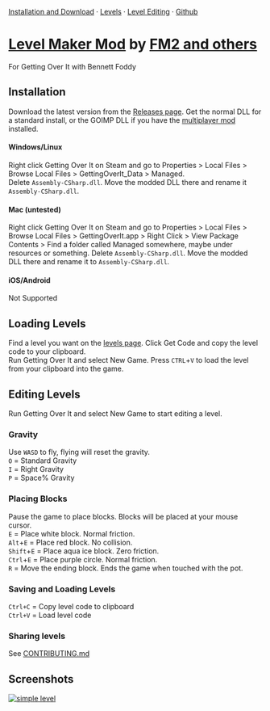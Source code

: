 [Installation and Download](index#installation) · [Levels](levels.md) · [Level Editing](index#editing-levels) · [Github](https://github.com/pfgithub/goilevelmod)

# [Level Maker Mod](https://pfgithub.github.io/goilevelmod) by [FM2 and others](credits.md)
For Getting Over It with Bennett Foddy 

## Installation

Download the latest version from the [Releases page](https://github.com/pfgithub/goilevelmod/releases). Get the normal DLL for a standard install, or the GOIMP DLL if you have the [multiplayer mod](https://forum.facepunch.com/f/games/ujqm/Try-my-multiplayer-mod-for-Getting-Over-It-with-Bennett-Foddy/5/) installed.

#### Windows/Linux

Right click Getting Over It on Steam and go to Properties > Local Files > Browse Local Files > GettingOverIt_Data > Managed.  
Delete `Assembly-CSharp.dll`. Move the modded DLL there and rename it `Assembly-CSharp.dll`.

#### Mac (untested)

Right click Getting Over It on Steam and go to Properties > Local Files > Browse Local Files > GettingOverIt.app > Right Click > View Package Contents > Find a folder called Managed somewhere, maybe under resources or something. 
Delete `Assembly-CSharp.dll`. Move the modded DLL there and rename it to `Assembly-CSharp.dll`.

#### iOS/Android

Not Supported

## Loading Levels

Find a level you want on the [levels page](levels.md). Click Get Code and copy the level code to your clipboard.  
Run Getting Over It and select New Game. Press `CTRL`+`V` to load the level from your clipboard into the game.

## Editing Levels

Run Getting Over It and select New Game to start editing a level.

### Gravity  
Use `WASD` to fly, flying will reset the gravity.  
`O` = Standard Gravity  
`I` = Right Gravity  
`P` = Space% Gravity  

### Placing Blocks  
Pause the game to place blocks. Blocks will be placed at your mouse cursor.  
`E` = Place white block. Normal friction.  
`Alt`+`E` = Place red block. No collision.  
`Shift`+`E` = Place aqua ice block. Zero friction.  
`Ctrl`+`E` = Place purple circle. Normal friction.  
`R` = Move the ending block. Ends the game when touched with the pot.  

### Saving and Loading Levels  
`Ctrl+C` = Copy level code to clipboard  
`Ctrl+V` = Load level code  

### Sharing levels
See [CONTRIBUTING.md](https://github.com/pfgithub/goilevelmod/blob/master/CONTRIBUTING.md)

## Screenshots

[![simple level](https://i.imgur.com/p65cHzZ.jpg)](https://i.imgur.com/p65cHzZ.jpg)
